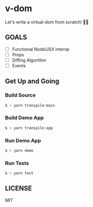 # v-dom

Let's write a virtual-dom from scratch! 🤖🌳

## GOALS

- [ ] Functional Node/JSX interop
- [ ] Props
- [ ] Diffing Algorithm
- [ ] Events

## Get Up and Going

### Build Source

```bash
$ > yarn transpile:main
```

### Build Demo App

```bash
$ > yarn transpile:app
```

### Run Demo App

```bash
$ > yarn demo
```

### Run Tests

```bash
$ > yarn test
```

## LICENSE

MIT